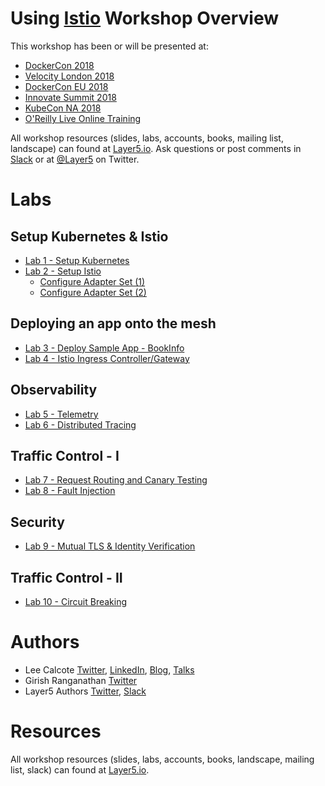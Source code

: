 # Using [Istio](https://istio.io/) Workshop Overview
This workshop has been or will be presented at:
* [DockerCon 2018](https://dockercon18.smarteventscloud.com/connect/sessionDetail.ww?SESSION_ID=187485) 
* [Velocity London 2018](https://conferences.oreilly.com/velocity/vl-eu/public/schedule/detail/70506)
* [DockerCon EU 2018](https://europe-2018.dockercon.com)
* [Innovate Summit 2018](https://innovate.solarwinds.io)
* [KubeCon NA 2018](https://kccna18.sched.com/event/Gram/tutorial-using-istio-lee-calcote-girish-ranganathan-solarwinds?iframe=yes&w=100%&sidebar=yes&bg=no#)
* [O'Reilly Live Online Training](https://www.oreilly.com/live-training/courses/introduction-to-istio/0636920282938/)

All workshop resources (slides, labs, accounts, books, mailing list, landscape) can found at [Layer5.io](https://layer5.io). Ask questions or post comments in [Slack](http://slack.layer5.io) or at [@Layer5](https://twitter.com/layer5) on Twitter.

# Labs

## Setup Kubernetes & Istio
- [Lab 1 - Setup Kubernetes](lab-1/README.md)
- [Lab 2 - Setup Istio](lab-2/README.md)
  - [Configure Adapter Set (1)](lab-2/README.md)
  - [Configure Adapter Set (2)](lab-2/optional.md)

## Deploying an app onto the mesh
- [Lab 3 - Deploy Sample App - BookInfo](lab-3/README.md)
- [Lab 4 - Istio Ingress Controller/Gateway](lab-4/README.md)

## Observability
- [Lab 5 - Telemetry](lab-5/README.md)
- [Lab 6 - Distributed Tracing](lab-6/README.md)

## Traffic Control - I
- [Lab 7 - Request Routing and Canary Testing](lab-7/README.md)
- [Lab 8 - Fault Injection](lab-8/README.md)

## Security
- [Lab 9 - Mutual TLS & Identity Verification](lab-9/README.md)

## Traffic Control - II
- [Lab 10 - Circuit Breaking](lab-10/README.md)

# Authors
* Lee Calcote [Twitter](https://twitter.com/lcalcote), [LinkedIn](https://linkedin.com/in/leecalcote), [Blog](https://gingergeek.com), [Talks](https://calcotestudios.com/talks)
* Girish Ranganathan [Twitter](https://twitter.com/ingenious_G)
* Layer5 Authors [Twitter](https://twitter.com/layer5), [Slack](http://slack.layer5.io)

# Resources
All workshop resources (slides, labs, accounts, books, landscape, mailing list, slack) can found at [Layer5.io](https://layer5.io/#workshops).
